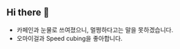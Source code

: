 ## Hi there 👋
- 카페인과 눈물로 쓰여졌으니, 멀쩡하다고는 말을 못하겠습니다.
- 오마이걸과 Speed cubing을 좋아합니다.
<!--
**mw2358006/mw2358006** is a ✨ _special_ ✨ repository because its `README.md` (this file) appears on your GitHub profile.

Here are some ideas to get you started:

- 🔭 I’m currently working on ...
- 🌱 I’m currently learning ...
- 👯 I’m looking to collaborate on ...
- 🤔 I’m looking for help with ...
- 💬 Ask me about ...
- 📫 How to reach me: ...
- 😄 Pronouns: ...
- ⚡ Fun fact: ...
-->
